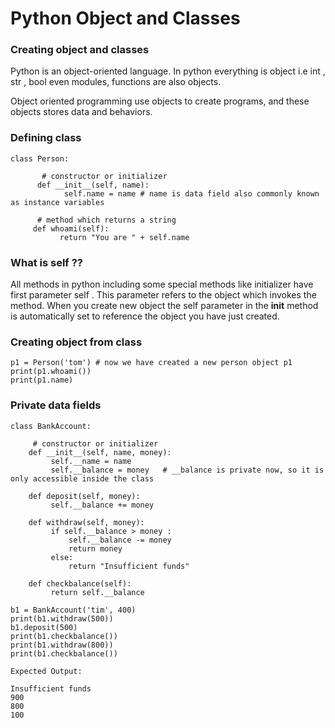# Python Object and Classes

### Creating object and classes
Python is an object-oriented language. In python everything is object i.e int , str , bool  even modules, functions are also objects.

Object oriented programming use objects to create programs, and these objects stores data and behaviors.

### Defining class
```python3
class Person:

       # constructor or initializer
      def __init__(self, name):
            self.name = name # name is data field also commonly known as instance variables

      # method which returns a string
     def whoami(self):
           return "You are " + self.name
```


### What is self ??
All methods in python including some special methods like initializer
have first parameter self . This parameter refers to the object
which invokes the method. When you create new object the self parameter
in the __init__  method is automatically set to reference the object you have just created.

### Creating object from class
```python3
p1 = Person('tom') # now we have created a new person object p1
print(p1.whoami())
print(p1.name)
```


### Private data fields
```python3
class BankAccount:

     # constructor or initializer
    def __init__(self, name, money):
         self.__name = name
         self.__balance = money   # __balance is private now, so it is only accessible inside the class

    def deposit(self, money):
         self.__balance += money

    def withdraw(self, money):
         if self.__balance > money :
             self.__balance -= money
             return money
         else:
             return "Insufficient funds"

    def checkbalance(self):
         return self.__balance

b1 = BankAccount('tim', 400)
print(b1.withdraw(500))
b1.deposit(500)
print(b1.checkbalance())
print(b1.withdraw(800))
print(b1.checkbalance())
```

```python3
Expected Output:

Insufficient funds
900
800
100
```
